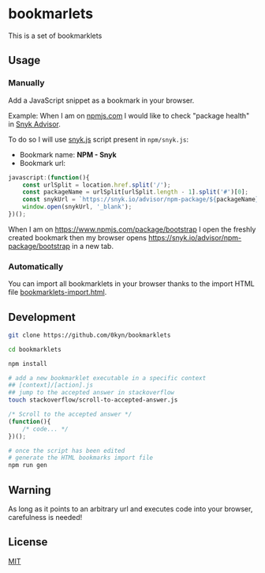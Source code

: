 # bookmarlets

This is a set of bookmarklets

## Usage

### Manually

Add a JavaScript snippet as a bookmark in your browser.

Example: When I am on [npmjs.com](https://www.npmjs.com/) I would like to check "package health" in [Snyk Advisor](https://snyk.io/advisor/).

To do so I will use [snyk.js](./npm/snyk.js) script present in `npm/snyk.js`: 
- Bookmark name: **NPM - Snyk**  
- Bookmark url:
```javascript
javascript:(function(){
    const urlSplit = location.href.split('/');
    const packageName = urlSplit[urlSplit.length - 1].split('#')[0];
    const snykUrl = `https://snyk.io/advisor/npm-package/${packageName}`;
    window.open(snykUrl, '_blank');
})();
```

When I am on https://www.npmjs.com/package/bootstrap I open the freshly created bookmark then my browser opens https://snyk.io/advisor/npm-package/bootstrap in a new tab.

### Automatically

You can import all bookmarklets in your browser thanks to the import HTML file [bookmarklets-import.html](./bookmarklets-import.html).

## Development

```bash
git clone https://github.com/0kyn/bookmarklets

cd bookmarklets

npm install

# add a new bookmarklet executable in a specific context
## [context]/[action].js
## jump to the accepted answer in stackoverflow
touch stackoverflow/scroll-to-accepted-answer.js 
```

```js
/* Scroll to the accepted answer */
(function(){
    /* code... */
})();
```

```bash
# once the script has been edited
# generate the HTML bookmarks import file
npm run gen
```

## Warning

As long as it points to an arbitrary url and executes code into your browser, carefulness is needed!

## License

[MIT](https://choosealicense.com/licenses/mit/)